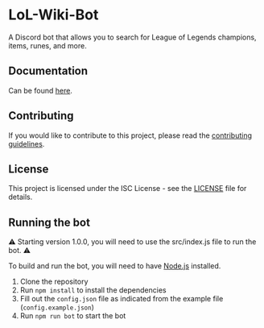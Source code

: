 # LoL-Wiki-Bot

A Discord bot that allows you to search for League of Legends champions, items, runes, and more.



## Documentation 

Can be found [here](). 

## Contributing

If you would like to contribute to this project, please read the [contributing guidelines](CONTRIBUTING.md).

## License

This project is licensed under the ISC License - see the [LICENSE](LICENSE) file for details.

## Running the bot

⚠️ Starting version 1.0.0, you will need to use the src/index.js file to run the bot. ⚠️

To build and run the bot, you will need to have [Node.js](https://nodejs.org/en/) installed.

1. Clone the repository
2. Run `npm install` to install the dependencies
3. Fill out the `config.json` file as indicated from the example file (`config.example.json`)
4. Run `npm run bot` to start the bot

